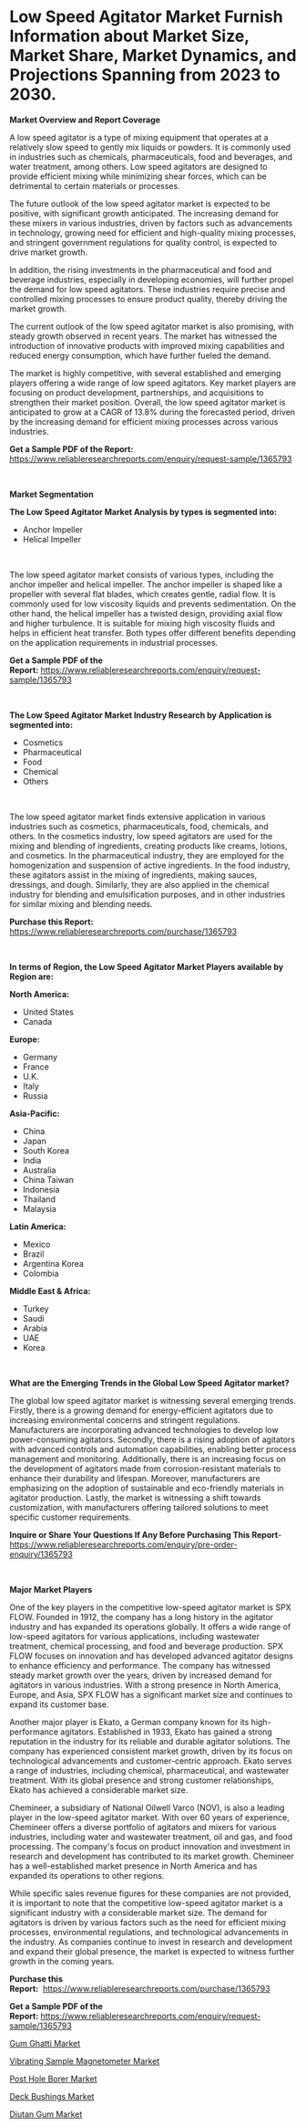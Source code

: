 <p><h1>Low Speed Agitator Market Furnish Information about Market Size, Market Share, Market Dynamics, and Projections Spanning from 2023 to 2030.</h1></p><p><strong>Market Overview and Report Coverage</strong></p>
<p><p>A low speed agitator is a type of mixing equipment that operates at a relatively slow speed to gently mix liquids or powders. It is commonly used in industries such as chemicals, pharmaceuticals, food and beverages, and water treatment, among others. Low speed agitators are designed to provide efficient mixing while minimizing shear forces, which can be detrimental to certain materials or processes.</p><p>The future outlook of the low speed agitator market is expected to be positive, with significant growth anticipated. The increasing demand for these mixers in various industries, driven by factors such as advancements in technology, growing need for efficient and high-quality mixing processes, and stringent government regulations for quality control, is expected to drive market growth.</p><p>In addition, the rising investments in the pharmaceutical and food and beverage industries, especially in developing economies, will further propel the demand for low speed agitators. These industries require precise and controlled mixing processes to ensure product quality, thereby driving the market growth.</p><p>The current outlook of the low speed agitator market is also promising, with steady growth observed in recent years. The market has witnessed the introduction of innovative products with improved mixing capabilities and reduced energy consumption, which have further fueled the demand.</p><p>The market is highly competitive, with several established and emerging players offering a wide range of low speed agitators. Key market players are focusing on product development, partnerships, and acquisitions to strengthen their market position. Overall, the low speed agitator market is anticipated to grow at a CAGR of 13.8% during the forecasted period, driven by the increasing demand for efficient mixing processes across various industries.</p></p>
<p><strong>Get a Sample PDF of the Report:</strong> <a href="https://www.reliableresearchreports.com/enquiry/request-sample/1365793">https://www.reliableresearchreports.com/enquiry/request-sample/1365793</a></p>
<p>&nbsp;</p>
<p><strong>Market Segmentation</strong></p>
<p><strong>The Low Speed Agitator Market Analysis by types is segmented into:</strong></p>
<p><ul><li>Anchor Impeller</li><li>Helical Impeller</li></ul></p>
<p>&nbsp;</p>
<p><p>The low speed agitator market consists of various types, including the anchor impeller and helical impeller. The anchor impeller is shaped like a propeller with several flat blades, which creates gentle, radial flow. It is commonly used for low viscosity liquids and prevents sedimentation. On the other hand, the helical impeller has a twisted design, providing axial flow and higher turbulence. It is suitable for mixing high viscosity fluids and helps in efficient heat transfer. Both types offer different benefits depending on the application requirements in industrial processes.</p></p>
<p><strong>Get a Sample PDF of the Report:</strong>&nbsp;<a href="https://www.reliableresearchreports.com/enquiry/request-sample/1365793">https://www.reliableresearchreports.com/enquiry/request-sample/1365793</a></p>
<p>&nbsp;</p>
<p><strong>The Low Speed Agitator Market Industry Research by Application is segmented into:</strong></p>
<p><ul><li>Cosmetics</li><li>Pharmaceutical</li><li>Food</li><li>Chemical</li><li>Others</li></ul></p>
<p>&nbsp;</p>
<p><p>The low speed agitator market finds extensive application in various industries such as cosmetics, pharmaceuticals, food, chemicals, and others. In the cosmetics industry, low speed agitators are used for the mixing and blending of ingredients, creating products like creams, lotions, and cosmetics. In the pharmaceutical industry, they are employed for the homogenization and suspension of active ingredients. In the food industry, these agitators assist in the mixing of ingredients, making sauces, dressings, and dough. Similarly, they are also applied in the chemical industry for blending and emulsification purposes, and in other industries for similar mixing and blending needs.</p></p>
<p><strong>Purchase this Report:</strong>&nbsp; <a href="https://www.reliableresearchreports.com/purchase/1365793">https://www.reliableresearchreports.com/purchase/1365793</a></p>
<p>&nbsp;</p>
<p><strong>In terms of Region, the Low Speed Agitator Market Players available by Region are:</strong></p>
<p>
    <p> <strong> North America: </strong>
        <ul>
            <li>United States</li>
            <li>Canada</li>
        </ul>
        </p> 
    <p> <strong> Europe: </strong>
        <ul>
            <li>Germany</li>
            <li>France</li>
            <li>U.K.</li>
            <li>Italy</li>
            <li>Russia</li>
        </ul>
        </p> 
    <p> <strong> Asia-Pacific: </strong>
        <ul>
            <li>China</li>
            <li>Japan</li>
            <li>South Korea</li>
            <li>India</li>
            <li>Australia</li>
            <li>China Taiwan</li>
            <li>Indonesia</li>
            <li>Thailand</li>
            <li>Malaysia</li>
        </ul>
        </p> 
    <p> <strong> Latin America: </strong>
        <ul>
            <li>Mexico</li>
            <li>Brazil</li>
            <li>Argentina Korea</li>
            <li>Colombia</li>
        </ul>
        </p> 
    <p> <strong> Middle East & Africa: </strong>
        <ul>
            <li>Turkey</li>
            <li>Saudi</li>
            <li>Arabia</li>
            <li>UAE</li>
            <li>Korea</li>
        </ul>
    </p>
    </p>
<p>&nbsp;</p>
<p><strong>What are the Emerging Trends in the Global Low Speed Agitator market?</strong></p>
<p><p>The global low speed agitator market is witnessing several emerging trends. Firstly, there is a growing demand for energy-efficient agitators due to increasing environmental concerns and stringent regulations. Manufacturers are incorporating advanced technologies to develop low power-consuming agitators. Secondly, there is a rising adoption of agitators with advanced controls and automation capabilities, enabling better process management and monitoring. Additionally, there is an increasing focus on the development of agitators made from corrosion-resistant materials to enhance their durability and lifespan. Moreover, manufacturers are emphasizing on the adoption of sustainable and eco-friendly materials in agitator production. Lastly, the market is witnessing a shift towards customization, with manufacturers offering tailored solutions to meet specific customer requirements.</p></p>
<p><strong>Inquire or Share Your Questions If Any Before Purchasing This Report</strong>- <a href="https://www.reliableresearchreports.com/enquiry/pre-order-enquiry/1365793">https://www.reliableresearchreports.com/enquiry/pre-order-enquiry/1365793</a></p>
<p>&nbsp;</p>
<p><strong>Major Market Players</strong></p>
<p><p>One of the key players in the competitive low-speed agitator market is SPX FLOW. Founded in 1912, the company has a long history in the agitator industry and has expanded its operations globally. It offers a wide range of low-speed agitators for various applications, including wastewater treatment, chemical processing, and food and beverage production. SPX FLOW focuses on innovation and has developed advanced agitator designs to enhance efficiency and performance. The company has witnessed steady market growth over the years, driven by increased demand for agitators in various industries. With a strong presence in North America, Europe, and Asia, SPX FLOW has a significant market size and continues to expand its customer base.</p><p>Another major player is Ekato, a German company known for its high-performance agitators. Established in 1933, Ekato has gained a strong reputation in the industry for its reliable and durable agitator solutions. The company has experienced consistent market growth, driven by its focus on technological advancements and customer-centric approach. Ekato serves a range of industries, including chemical, pharmaceutical, and wastewater treatment. With its global presence and strong customer relationships, Ekato has achieved a considerable market size.</p><p>Chemineer, a subsidiary of National Oilwell Varco (NOV), is also a leading player in the low-speed agitator market. With over 60 years of experience, Chemineer offers a diverse portfolio of agitators and mixers for various industries, including water and wastewater treatment, oil and gas, and food processing. The company's focus on product innovation and investment in research and development has contributed to its market growth. Chemineer has a well-established market presence in North America and has expanded its operations to other regions.</p><p>While specific sales revenue figures for these companies are not provided, it is important to note that the competitive low-speed agitator market is a significant industry with a considerable market size. The demand for agitators is driven by various factors such as the need for efficient mixing processes, environmental regulations, and technological advancements in the industry. As companies continue to invest in research and development and expand their global presence, the market is expected to witness further growth in the coming years.</p></p>
<p><strong>Purchase this Report:</strong>&nbsp;&nbsp;<a href="https://www.reliableresearchreports.com/purchase/1365793">https://www.reliableresearchreports.com/purchase/1365793</a></p>
<p></p>
<p><strong>Get a Sample PDF of the Report:</strong>&nbsp;<a href="https://www.reliableresearchreports.com/enquiry/request-sample/1365793">https://www.reliableresearchreports.com/enquiry/request-sample/1365793</a></p>
<p><p><a href="https://medium.com/@royalhoeger626/gum-ghatti-market-size-growth-forecast-2023-2030-ee728e1a236f">Gum Ghatti Market</a></p><p><a href="https://github.com/AKSHATREPORTPRIME/Market-Research-Report-List-1/blob/main/vibrating-sample-magnetometer-market.md">Vibrating Sample Magnetometer Market</a></p><p><a href="https://www.linkedin.com/pulse/post-hole-borer-market-challenges-opportunities-growth-drivers-hrc0c/">Post Hole Borer Market</a></p><p><a href="https://www.linkedin.com/pulse/deck-bushings-market-insights-players-forecast-till-2030-ytkrc/">Deck Bushings Market</a></p><p><a href="https://medium.com/@jerrodhilll68/diutan-gum-market-size-growth-forecast-2023-2030-8cd2da28baa5">Diutan Gum Market</a></p></p>